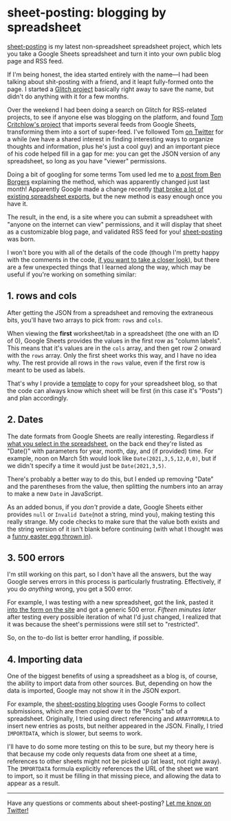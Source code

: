 # sheet-posting: blogging by spreadsheet

[sheet-posting](https://sheet-posting.me) is my latest non-spreadsheet spreadsheet project, which lets you take a Google Sheets spreadsheet and turn it into your own public blog page and RSS feed. 

If I'm being honest, the idea started entirely with the name—I had been talking about shit-posting with a friend, and it leapt fully-formed onto the page. I started a [Glitch project](https://glitch.com/~sheet-posting) basically right away to save the name, but didn't do anything with it for a few months. 

Over the weekend I had been doing a search on Glitch for RSS-related projects, to see if anyone else was blogging on the platform, and found [Tom Critchlow's project](https://glitch.com/~foremost-radial-land) that imports several feeds from Google Sheets, transforming them into a sort of super-feed. I've followed Tom [on Twitter](https://twitter.com/tomcritchlow?s=21) for a while (we have a shared interest in finding interesting ways to organize thoughts and information, plus he's just a cool guy) and an important piece of his code helped fill in a gap for me: you can get the JSON version of any spreadsheet, so long as you have "viewer" permissions. 

Doing a bit of googling for some terms Tom used led me to [a post from Ben Borgers](https://benborgers.com/posts/google-sheets-json) explaining the method, which was apparently changed just last month! Apparently Google made a change recently [that broke a lot of existing spreadsheet exports](https://twitter.com/tinysubversions/status/1426228887118176256?s=21), but the new method is easy enough once you have it. 

The result, in the end, is a site where you can submit a spreadsheet with "anyone on the internet can view" permissions, and it will display that sheet as a customizable blog page, and validated RSS feed for you! [sheet-posting](https://sheet-posting.me) was born. 

I won't bore you with all of the details of the code (though I'm pretty happy with the comments in the code, [if you want to take a closer look](https://glitch.com/~sheet-posting)), but there are a few unexpected things that I learned along the way, which may be useful if you're working on something similar:

## 1. rows and cols 
After getting the JSON from a spreadsheet and removing the extraneous bits, you'll have two arrays to pick from: `rows` and `cols`. 

When viewing the **first** worksheet/tab in a spreadsheet (the one with an ID of 0), Google Sheets provides the values in the first row as "column labels". This means that it's values are in the `cols` array, and then get row 2 onward with the `rows` array. Only the first sheet works this way, and I have no idea why. The rest provide all rows in the `rows` value, even if the first row is meant to be used as labels. 

That's why I provide a [template](https://docs.google.com/spreadsheets/d/1VZcd3MKIrrgRd9DrnUoEjEvzO4Gm6iDDBhw56i9CFXY/copy) to copy for your spreadsheet blog, so that the code can always know which sheet will be first (in this case it's "Posts") and plan accordingly.

## 2. Dates

The date formats from Google Sheets are really interesting. Regardless if [what you select in the spreadsheet](https://support.google.com/docs/answer/56470?hl=en&co=GENIE.Platform%3DDesktop), on the back end they're listed as "Date()" with parameters for year, month, day, and (if provided) time. For example, noon on March 5th would look like `Date(2021,3,5,12,0,0)`, but if we didn't specify a time it would just be `Date(2021,3,5)`.

There's probably a better way to do this, but I ended up removing "Date" and the parentheses from the value, then splitting the numbers into an array to make a new `Date` in JavaScript. 

As an added bonus, if you _don't_ provide a date, Google Sheets either provides `null` or `Invalid Date`(not a string, mind you), making testing this really strange. My code checks to make sure that the value both exists and the string version of it isn't blank before continuing (with what I thought was a [funny easter egg thrown in](https://twitter.com/atylerrobertson/status/1434975833370808320?s=21)). 

## 3. 500 errors

I'm still working on this part, so I don't have all the answers, but the way Google serves errors in this process is particularly frustrating. Effectively, if you do _anything_ wrong, you get a 500 error. 

For example, I was testing with a new spreadsheet, got the link, pasted it [into the form on the site](https://sheet-posting.me) and got a generic 500 error. _Fifteen minutes later_ after testing every possible iteration of what I'd just changed, I realized that it was because the sheet's permissions were still set to "restricted". 

So, on the to-do list is better error handling, if possible. 

## 4. Importing data

One of the biggest benefits of using a spreadsheet as a blog is, of course, the ability to import data from other sources. But, depending on how the data is imported, Google may not show it in the JSON export. 

For example, the [sheet-posting blogring](https://www.sheet-posting.me/~1cCUbZjwGl4Dkq-rbSMyeTCtQUBwIhVzlrVKQxhOb010) uses Google Forms to collect submissions, which are then copied over to the "Posts" tab of a spreadsheet. Originally, I tried using direct referencing and `ARRAYFORMULA` to insert new entries as posts, but neither appeared in the JSON. Finally, I tried `IMPORTDATA`, which is slower, but seems to work. 

I'll have to do some more testing on this to be sure, but my theory here is that because my code only requests data from one sheet at a time, references to other sheets might not be picked up (at least, not right away). The `IMPORTDATA` formula explicitly references the URL of the sheet we want to import, so it must be filling in that missing piece, and allowing the data to appear as a result. 

---

Have any questions or comments about sheet-posting? [Let me know on Twitter!](https://twitter.com/aTylerRobertson)